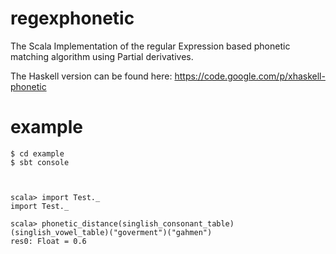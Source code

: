 regexphonetic
=============


The Scala Implementation of the regular Expression based phonetic matching algorithm using Partial derivatives.


The Haskell version can be found here: https://code.google.com/p/xhaskell-phonetic



example
==========

```
$ cd example
$ sbt console



scala> import Test._
import Test._

scala> phonetic_distance(singlish_consonant_table)(singlish_vowel_table)("goverment")("gahmen")
res0: Float = 0.6
```

